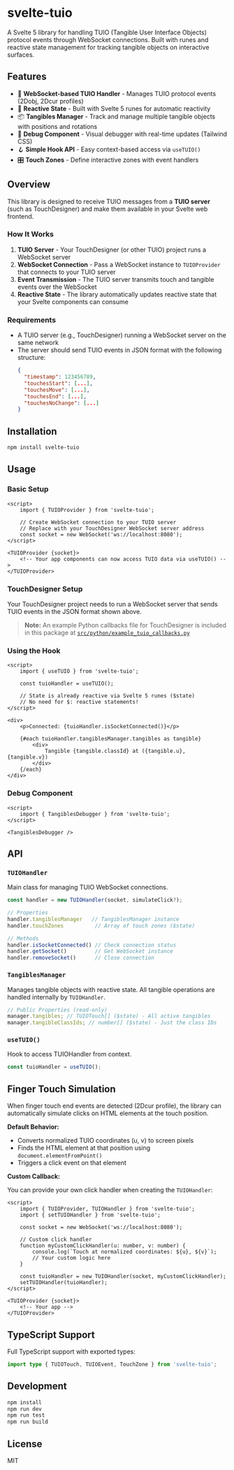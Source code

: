 # svelte-tuio

A Svelte 5 library for handling TUIO (Tangible User Interface Objects) protocol events through WebSocket connections. Built with runes and reactive state management for tracking tangible objects on interactive surfaces.

## Features

- 🎯 **WebSocket-based TUIO Handler** - Manages TUIO protocol events (2Dobj, 2Dcur profiles)
- 🔄 **Reactive State** - Built with Svelte 5 runes for automatic reactivity
- 📦 **Tangibles Manager** - Track and manage multiple tangible objects with positions and rotations
- 🎨 **Debug Component** - Visual debugger with real-time updates (Tailwind CSS)
- 🪝 **Simple Hook API** - Easy context-based access via `useTUIO()`
- 🎛️ **Touch Zones** - Define interactive zones with event handlers

## Overview

This library is designed to receive TUIO messages from a **TUIO server** (such as TouchDesigner) and make them available in your Svelte web frontend.

### How It Works

1. **TUIO Server** - Your TouchDesigner (or other TUIO) project runs a WebSocket server
2. **WebSocket Connection** - Pass a WebSocket instance to `TUIOProvider` that connects to your TUIO server
3. **Event Transmission** - The TUIO server transmits touch and tangible events over the WebSocket
4. **Reactive State** - The library automatically updates reactive state that your Svelte components can consume

### Requirements

- A TUIO server (e.g., TouchDesigner) running a WebSocket server on the same network
- The server should send TUIO events in JSON format with the following structure:
  ```json
  {
    "timestamp": 123456789,
    "touchesStart": [...],
    "touchesMove": [...],
    "touchesEnd": [...],
    "touchesNoChange": [...]
  }
  ```

## Installation

```bash
npm install svelte-tuio
```

## Usage

### Basic Setup

```svelte
<script>
	import { TUIOProvider } from 'svelte-tuio';

	// Create WebSocket connection to your TUIO server
	// Replace with your TouchDesigner WebSocket server address
	const socket = new WebSocket('ws://localhost:8080');
</script>

<TUIOProvider {socket}>
	<!-- Your app components can now access TUIO data via useTUIO() -->
</TUIOProvider>
```

### TouchDesigner Setup

Your TouchDesigner project needs to run a WebSocket server that sends TUIO events in the JSON format shown above.

> **Note:** An example Python callbacks file for TouchDesigner is included in this package at [`src/python/example_tuio_callbacks.py`](https://github.com/monomango-jamie/svelte-tuio/blob/main/src/python/example_tuio_callbacks.py)

### Using the Hook

```svelte
<script>
	import { useTUIO } from 'svelte-tuio';

	const tuioHandler = useTUIO();

	// State is already reactive via Svelte 5 runes ($state)
	// No need for $: reactive statements!
</script>

<div>
	<p>Connected: {tuioHandler.isSocketConnected()}</p>

	{#each tuioHandler.tangiblesManager.tangibles as tangible}
		<div>
			Tangible {tangible.classId} at ({tangible.u}, {tangible.v})
		</div>
	{/each}
</div>
```

### Debug Component

```svelte
<script>
	import { TangiblesDebugger } from 'svelte-tuio';
</script>

<TangiblesDebugger />
```

## API

### `TUIOHandler`

Main class for managing TUIO WebSocket connections.

```typescript
const handler = new TUIOHandler(socket, simulateClick?);

// Properties
handler.tangiblesManager   // TangiblesManager instance
handler.touchZones          // Array of touch zones ($state)

// Methods
handler.isSocketConnected() // Check connection status
handler.getSocket()         // Get WebSocket instance
handler.removeSocket()      // Close connection
```

### `TangiblesManager`

Manages tangible objects with reactive state. All tangible operations are handled internally by `TUIOHandler`.

```typescript
// Public Properties (read-only)
manager.tangibles; // TUIOTouch[] ($state) - All active tangibles
manager.tangibleClassIds; // number[] ($state) - Just the class IDs
```

### `useTUIO()`

Hook to access TUIOHandler from context.

```typescript
const tuioHandler = useTUIO();
```

## Finger Touch Simulation

When finger touch end events are detected (2Dcur profile), the library can automatically simulate clicks on HTML elements at the touch position.

**Default Behavior:**

- Converts normalized TUIO coordinates (u, v) to screen pixels
- Finds the HTML element at that position using `document.elementFromPoint()`
- Triggers a click event on that element

**Custom Callback:**

You can provide your own click handler when creating the `TUIOHandler`:

```svelte
<script>
	import { TUIOProvider, TUIOHandler } from 'svelte-tuio';
	import { setTUIOHandler } from 'svelte-tuio';

	const socket = new WebSocket('ws://localhost:8080');

	// Custom click handler
	function myCustomClickHandler(u: number, v: number) {
		console.log(`Touch at normalized coordinates: ${u}, ${v}`);
		// Your custom logic here
	}

	const tuioHandler = new TUIOHandler(socket, myCustomClickHandler);
	setTUIOHandler(tuioHandler);
</script>

<TUIOProvider {socket}>
	<!-- Your app -->
</TUIOProvider>
```

## TypeScript Support

Full TypeScript support with exported types:

```typescript
import type { TUIOTouch, TUIOEvent, TouchZone } from 'svelte-tuio';
```

## Development

```bash
npm install
npm run dev
npm run test
npm run build
```

## License

MIT
